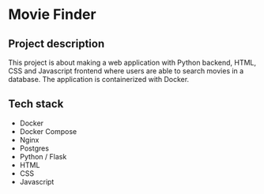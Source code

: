 # Movie Finder

## Project description

This project is about making a web application with Python backend, HTML, CSS and Javascript frontend where users are able to search movies in a database. The application is containerized with Docker.

## Tech stack

- Docker
- Docker Compose
- Nginx
- Postgres
- Python / Flask
- HTML
- CSS
- Javascript


